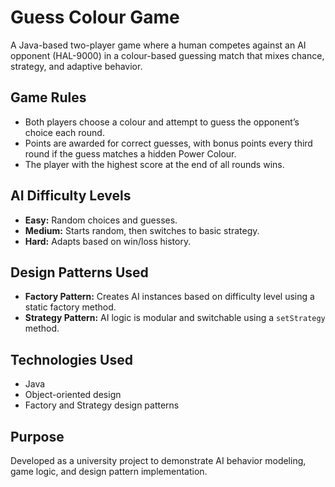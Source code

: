 # Guess Colour Game

A Java-based two-player game where a human competes against an AI opponent (HAL-9000) in a colour-based guessing match that mixes chance, strategy, and adaptive behavior.

## Game Rules
- Both players choose a colour and attempt to guess the opponent’s choice each round.
- Points are awarded for correct guesses, with bonus points every third round if the guess matches a hidden Power Colour.
- The player with the highest score at the end of all rounds wins.

## AI Difficulty Levels
- **Easy:** Random choices and guesses.
- **Medium:** Starts random, then switches to basic strategy.
- **Hard:** Adapts based on win/loss history.

## Design Patterns Used
- **Factory Pattern:** Creates AI instances based on difficulty level using a static factory method.
- **Strategy Pattern:** AI logic is modular and switchable using a `setStrategy` method.

## Technologies Used
- Java
- Object-oriented design
- Factory and Strategy design patterns

## Purpose
Developed as a university project to demonstrate AI behavior modeling, game logic, and design pattern implementation.
